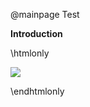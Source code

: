 @mainpage Test

__Introduction__

\htmlonly

<script type="module" src="https://unpkg.com/@google/model-viewer/dist/model-viewer.min.js"></script>

<model-viewer src="model.glb" ar ar-modes="webxr scene-viewer quick-look" camera-controls poster="poster_monkey.png" shadow-intensity="1" environment-image="spruit_sunrise_1k_HDR.hdr" min-camera-orbit="auto 20deg auto" max-camera-orbit="auto 90deg auto" style="width:100%;height:800px;">
    <div class="progress-bar hide" slot="progress-bar">
        <div class="update-bar"></div>
    </div>
    <div id="ar-prompt">
        <img src="https://modelviewer.dev/shared-assets/icons/hand.png">
    </div>
</model-viewer>


\endhtmlonly

